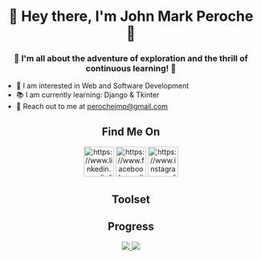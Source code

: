 <h1 align ="center"> 👋 Hey there, I'm John Mark Peroche 👋 </h1>
<h3 align ="center"> 🚀 I'm all about the adventure of exploration and the thrill of continuous learning! 🚀</h3>

<ul align="left">
  <li>🔎 I am interested in Web and Software Development </li>
  <li>📚 I am currently learning: Django & Tkinter</li>
  <li>📧 Reach out to me at <a target="_blank" href="mailto:perochejmp@gmail.com">perochejmp@gmail.com</a></li>  
</ul>

<h2 align="center">Find Me On</h2>
<div align="center">
<a href="https://www.linkedin.com/in/john-mark-peroche-61a756229/" target="blank"><img width="60" height="60" src="https://img.icons8.com/fluency/48/linkedin.png" alt="https://www.linkedin.com/in/john-mark-peroche-61a756229/"/></a>
<a href="https://www.facebook.com/johnmark.pacaldoperoche/" target="blank"><img width="60" height="60" src="https://img.icons8.com/fluency/48/facebook.png" alt="https://www.facebook.com/johnmark.pacaldoperoche/"/></a>
<a href="https://www.instagram.com/jamaaaaaaaaaaaak/" target="blank"><img width="60" height="60" src="https://img.icons8.com/fluency/48/instagram-new.png" alt="https://www.instagram.com/jamaaaaaaaaaaaak/"/></a>
</div>

<h2 align="center">Toolset</h2>

<div>
<h2 align="center">Progress</h2>
<p align="center">
  <a href="https://github.com/Java-rice"><img src="https://github-readme-stats.vercel.app/api?username=Java-rice&theme=slateorange&count_private=true">            
  <a href="https://github.com/Java-rice"><img src="https://github-readme-streak-stats.herokuapp.com/?user=Java-rice&theme=slateorange&include_all_commits=true&count_private=true"></a>
</p>
</div>

